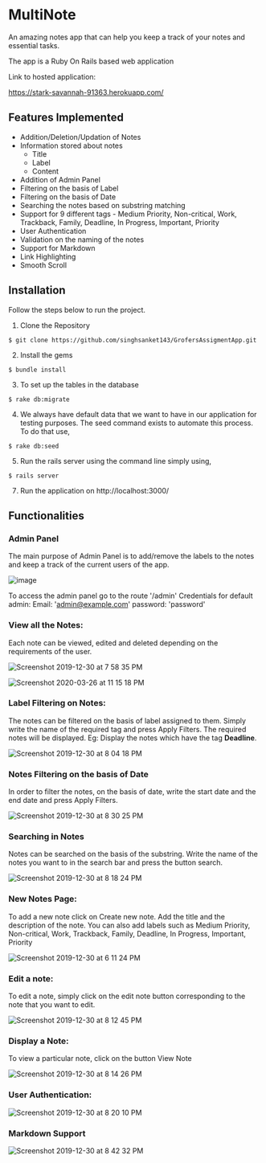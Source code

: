 # MultiNote
An amazing notes app that can help you keep a track of your notes and essential tasks.

The app is a Ruby On Rails based web application

Link to hosted application: 

https://stark-savannah-91363.herokuapp.com/

## Features Implemented

- Addition/Deletion/Updation of Notes
- Information stored about notes
  - Title
  - Label
  - Content
- Addition of Admin Panel  
- Filtering on the basis of Label
- Filtering on the basis of Date
- Searching the notes based on substring matching
- Support for 9 different tags - Medium Priority, Non-critical, Work, Trackback, Family, Deadline, In Progress, Important,    Priority 
- User Authentication
- Validation on the naming of the notes
- Support for Markdown
- Link Highlighting
- Smooth Scroll

## Installation

Follow the steps below to run the project. 

1. Clone the Repository
```
$ git clone https://github.com/singhsanket143/GrofersAssigmentApp.git
```
2. Install the gems
```
$ bundle install
```
3. To set up the tables in the database
```
$ rake db:migrate
```
4. We always have default data that we want to have in our application for testing purposes. The seed command exists to automate this process. To do that use, 
```
$ rake db:seed
```
5. Run  the rails server using the command line simply using,
```
$ rails server
```

7. Run the application on http://localhost:3000/

## Functionalities

### Admin Panel
The main purpose of Admin Panel is to add/remove the labels to the notes and keep a track of the current users of the app.

![image](https://user-images.githubusercontent.com/29747452/71582248-476cee80-2b2f-11ea-9ba2-535366646281.png)

To access the admin panel go to the route '/admin'
Credentials for default admin:
Email: 'admin@example.com'
password: 'password'


### View all the Notes:
Each note can be viewed, edited and deleted depending on the requirements of the user. 

![Screenshot 2019-12-30 at 7 58 35 PM](https://user-images.githubusercontent.com/29747452/71586057-d1708380-2b3e-11ea-8001-efc77533867a.png)

![Screenshot 2020-03-26 at 11 15 18 PM](https://user-images.githubusercontent.com/29747452/77678889-d9ae5280-6fb7-11ea-8560-24352247f013.png)

### Label Filtering on Notes:
The notes can be filtered on the basis of label assigned to them. Simply write the name of the required tag and press Apply Filters. The required notes will be displayed.
Eg: Display the notes which have the tag **Deadline**.

![Screenshot 2019-12-30 at 8 04 18 PM](https://user-images.githubusercontent.com/29747452/71586555-a2f3a800-2b40-11ea-8821-c58db3edc36b.png)

### Notes Filtering on the basis of Date
In order to filter the notes, on the basis of date, write the start date and the end date and press Apply Filters. 

![Screenshot 2019-12-30 at 8 30 25 PM](https://user-images.githubusercontent.com/29747452/71587358-5cec1380-2b43-11ea-90c9-9a9b3952fcd3.png)
### Searching in Notes

Notes can be searched on the basis of the substring. Write the name of the notes you want to in the search bar and press the button search. 

![Screenshot 2019-12-30 at 8 18 24 PM](https://user-images.githubusercontent.com/29747452/71586880-a3d90980-2b41-11ea-98ed-f29337236c20.png)


### New Notes Page: 
To add a new note click on Create new note. Add the title and the description of the note. You can also add labels such as Medium Priority, Non-critical, Work, Trackback, Family, Deadline, In Progress, Important, Priority 

![Screenshot 2019-12-30 at 6 11 24 PM](https://user-images.githubusercontent.com/29747452/71582362-de39ab00-2b2f-11ea-963d-10b9a96ad3bb.png)

### Edit a note:

To edit a note, simply click on the edit note button corresponding to the note that you want to edit. 

![Screenshot 2019-12-30 at 8 12 45 PM](https://user-images.githubusercontent.com/29747452/71586589-c6b6ee00-2b40-11ea-9774-59bcc3b23a9e.png)


### Display a Note:
To view a particular note, click on the button View Note 

![Screenshot 2019-12-30 at 8 14 26 PM](https://user-images.githubusercontent.com/29747452/71586726-31682980-2b41-11ea-9915-49a31ee11280.png)

### User Authentication:

![Screenshot 2019-12-30 at 8 20 10 PM](https://user-images.githubusercontent.com/29747452/71586930-d420a800-2b41-11ea-91b3-34456d78860f.png)

### Markdown Support

![Screenshot 2019-12-30 at 8 42 32 PM](https://user-images.githubusercontent.com/29747452/71587760-f9fb7c00-2b44-11ea-9454-2ed5738ff543.png)
